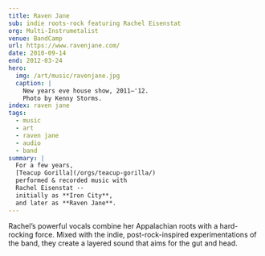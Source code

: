 ```yaml
---
title: Raven Jane
sub: indie roots-rock featuring Rachel Eisenstat
org: Multi-Instrumetalist
venue: BandCamp
url: https://www.ravenjane.com/
date: 2010-09-14
end: 2012-03-24
hero:
  img: /art/music/ravenjane.jpg
  caption: |
    New years eve house show, 2011—'12.
    Photo by Kenny Storms.
index: raven jane
tags:
  - music
  - art
  - raven jane
  - audio
  - band
summary: |
  For a few years,
  [Teacup Gorilla](/orgs/teacup-gorilla/)
  performed & recorded music with
  Rachel Eisenstat --
  initially as **Iron City**,
  and later as **Raven Jane**.
---
```


Rachel’s powerful vocals
combine her Appalachian roots
with a hard-rocking force.
Mixed with the indie,
post-rock-inspired experimentations of the band,
they create a layered sound
that aims for the gut and head.
